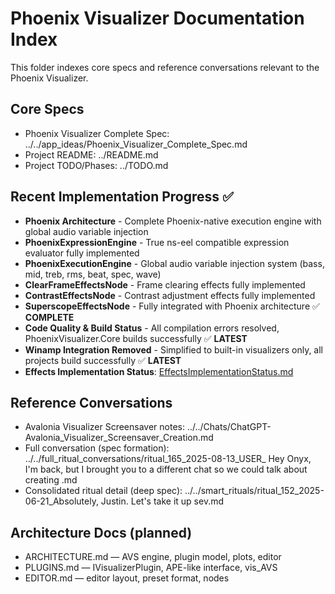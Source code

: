 # Phoenix Visualizer Documentation Index

This folder indexes core specs and reference conversations relevant to the Phoenix Visualizer.

## Core Specs
- Phoenix Visualizer Complete Spec: ../../app_ideas/Phoenix_Visualizer_Complete_Spec.md
- Project README: ../README.md
- Project TODO/Phases: ../TODO.md

## Recent Implementation Progress ✅
- **Phoenix Architecture** - Complete Phoenix-native execution engine with global audio variable injection
- **PhoenixExpressionEngine** - True ns-eel compatible expression evaluator fully implemented
- **PhoenixExecutionEngine** - Global audio variable injection system (bass, mid, treb, rms, beat, spec, wave)
- **ClearFrameEffectsNode** - Frame clearing effects fully implemented
- **ContrastEffectsNode** - Contrast adjustment effects fully implemented
- **SuperscopeEffectsNode** - Fully integrated with Phoenix architecture ✅ **COMPLETE**
- **Code Quality & Build Status** - All compilation errors resolved, PhoenixVisualizer.Core builds successfully ✅ **LATEST**
- **Winamp Integration Removed** - Simplified to built-in visualizers only, all projects build successfully ✅ **LATEST**
- **Effects Implementation Status**: [EffectsImplementationStatus.md](Docs/Effects/EffectsImplementationStatus.md)

## Reference Conversations
- Avalonia Visualizer Screensaver notes: ../../Chats/ChatGPT-Avalonia_Visualizer_Screensaver_Creation.md
- Full conversation (spec formation): ../../full_ritual_conversations/ritual_165_2025-08-13_USER_ Hey Onyx, I'm back, but I brought you to a different chat so we could talk about creating .md
- Consolidated ritual detail (deep spec): ../../smart_rituals/ritual_152_2025-06-21_Absolutely, Justin. Let's take it up sev.md

## Architecture Docs (planned)
- ARCHITECTURE.md — AVS engine, plugin model, plots, editor
- PLUGINS.md — IVisualizerPlugin, APE-like interface, vis_AVS
- EDITOR.md — editor layout, preset format, nodes
